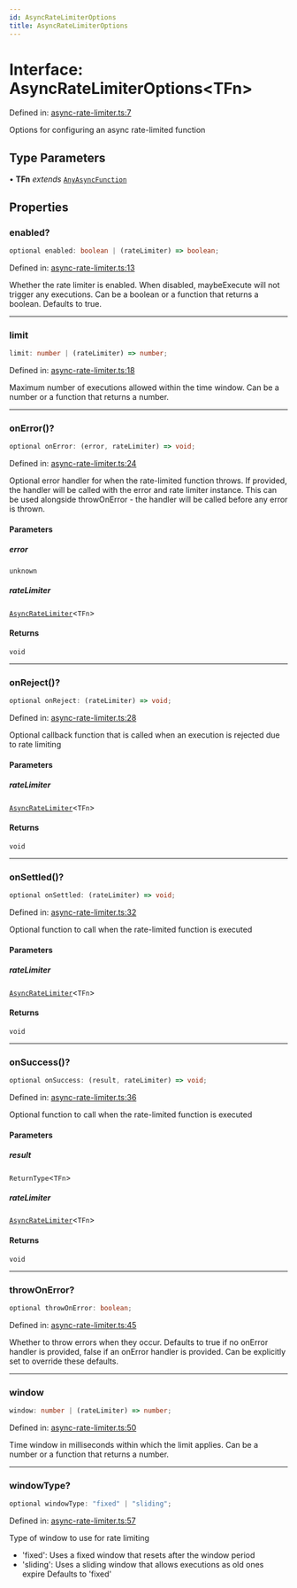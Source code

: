 ```yaml
---
id: AsyncRateLimiterOptions
title: AsyncRateLimiterOptions
---
```


<!-- DO NOT EDIT: this page is autogenerated from the type comments -->

# Interface: AsyncRateLimiterOptions\<TFn\>

Defined in: [async-rate-limiter.ts:7](https://github.com/TanStack/pacer/blob/main/packages/pacer/src/async-rate-limiter.ts#L7)

Options for configuring an async rate-limited function

## Type Parameters

• **TFn** *extends* [`AnyAsyncFunction`](../type-aliases/anyasyncfunction.md)

## Properties

### enabled?

```ts
optional enabled: boolean | (rateLimiter) => boolean;
```

Defined in: [async-rate-limiter.ts:13](https://github.com/TanStack/pacer/blob/main/packages/pacer/src/async-rate-limiter.ts#L13)

Whether the rate limiter is enabled. When disabled, maybeExecute will not trigger any executions.
Can be a boolean or a function that returns a boolean.
Defaults to true.

***

### limit

```ts
limit: number | (rateLimiter) => number;
```

Defined in: [async-rate-limiter.ts:18](https://github.com/TanStack/pacer/blob/main/packages/pacer/src/async-rate-limiter.ts#L18)

Maximum number of executions allowed within the time window.
Can be a number or a function that returns a number.

***

### onError()?

```ts
optional onError: (error, rateLimiter) => void;
```

Defined in: [async-rate-limiter.ts:24](https://github.com/TanStack/pacer/blob/main/packages/pacer/src/async-rate-limiter.ts#L24)

Optional error handler for when the rate-limited function throws.
If provided, the handler will be called with the error and rate limiter instance.
This can be used alongside throwOnError - the handler will be called before any error is thrown.

#### Parameters

##### error

`unknown`

##### rateLimiter

[`AsyncRateLimiter`](../classes/asyncratelimiter.md)\<`TFn`\>

#### Returns

`void`

***

### onReject()?

```ts
optional onReject: (rateLimiter) => void;
```

Defined in: [async-rate-limiter.ts:28](https://github.com/TanStack/pacer/blob/main/packages/pacer/src/async-rate-limiter.ts#L28)

Optional callback function that is called when an execution is rejected due to rate limiting

#### Parameters

##### rateLimiter

[`AsyncRateLimiter`](../classes/asyncratelimiter.md)\<`TFn`\>

#### Returns

`void`

***

### onSettled()?

```ts
optional onSettled: (rateLimiter) => void;
```

Defined in: [async-rate-limiter.ts:32](https://github.com/TanStack/pacer/blob/main/packages/pacer/src/async-rate-limiter.ts#L32)

Optional function to call when the rate-limited function is executed

#### Parameters

##### rateLimiter

[`AsyncRateLimiter`](../classes/asyncratelimiter.md)\<`TFn`\>

#### Returns

`void`

***

### onSuccess()?

```ts
optional onSuccess: (result, rateLimiter) => void;
```

Defined in: [async-rate-limiter.ts:36](https://github.com/TanStack/pacer/blob/main/packages/pacer/src/async-rate-limiter.ts#L36)

Optional function to call when the rate-limited function is executed

#### Parameters

##### result

`ReturnType`\<`TFn`\>

##### rateLimiter

[`AsyncRateLimiter`](../classes/asyncratelimiter.md)\<`TFn`\>

#### Returns

`void`

***

### throwOnError?

```ts
optional throwOnError: boolean;
```

Defined in: [async-rate-limiter.ts:45](https://github.com/TanStack/pacer/blob/main/packages/pacer/src/async-rate-limiter.ts#L45)

Whether to throw errors when they occur.
Defaults to true if no onError handler is provided, false if an onError handler is provided.
Can be explicitly set to override these defaults.

***

### window

```ts
window: number | (rateLimiter) => number;
```

Defined in: [async-rate-limiter.ts:50](https://github.com/TanStack/pacer/blob/main/packages/pacer/src/async-rate-limiter.ts#L50)

Time window in milliseconds within which the limit applies.
Can be a number or a function that returns a number.

***

### windowType?

```ts
optional windowType: "fixed" | "sliding";
```

Defined in: [async-rate-limiter.ts:57](https://github.com/TanStack/pacer/blob/main/packages/pacer/src/async-rate-limiter.ts#L57)

Type of window to use for rate limiting
- 'fixed': Uses a fixed window that resets after the window period
- 'sliding': Uses a sliding window that allows executions as old ones expire
Defaults to 'fixed'
